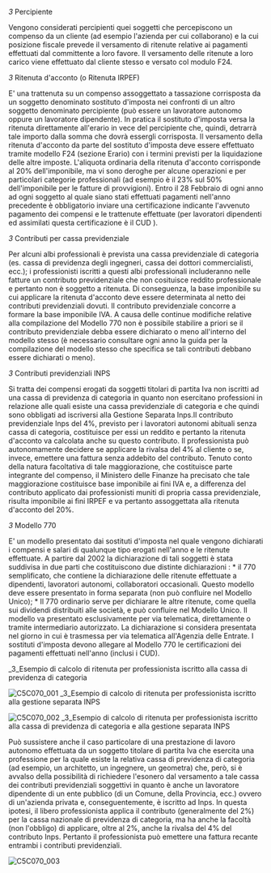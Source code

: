 _3_ Percipiente

Vengono considerati percipienti quei soggetti che percepiscono un compenso da un cliente (ad esempio l'azienda per cui collaborano) e la cui posizione fiscale prevede il versamento di ritenute relative ai pagamenti effettuati dal committente a loro favore. Il versamento delle ritenute a loro carico viene effettuato dal cliente stesso e versato col modulo F24.

_3_ Ritenuta d'acconto (o Ritenuta IRPEF)

E' una trattenuta su un compenso assoggettato a tassazione corrisposta da un soggetto denominato sostituto d'imposta nei confronti di un altro soggetto denominato percipiente (può essere un lavoratore autonomo oppure un lavoratore dipendente). In pratica il sostituto d'imposta versa la ritenuta direttamente all'erario in vece del percipiente che, quindi, detrarrà tale importo dalla somma che dovrà essergli corrisposta. Il versamento della ritenuta d'acconto da parte del sostituto d'imposta deve essere effettuato tramite modello F24 (sezione Erario) con i termini previsti per la liquidazione delle altre imposte.
L'aliquota ordinaria della ritenuta d'acconto corrisponde al 20% dell'imponibile, ma vi sono deroghe per alcune operazioni e per particolari categorie professionali (ad esempio è il 23% sul 50% dell'imponibile per le fatture di provvigioni).
Entro il 28 Febbraio di ogni anno ad ogni soggetto al quale siano stati effettuati pagamenti nell'anno precedente è obbligatorio inviare una certificazione indicante l'avvenuto pagamento dei compensi e le trattenute effettuate (per lavoratori dipendenti ed assimilati questa certificazione è il CUD ).

_3_ Contributi per cassa previdenziale

Per alcuni albi professionali è prevista una cassa previdenziale di categoria (es. cassa di previdenza degli ingegneri, cassa dei dottori commercialisti, ecc.); i professionisti iscritti a questi albi professionali includeranno nelle fatture un contributo previdenziale che non cosituisce reddito professionale e pertanto non è soggetto a ritenuta. Di conseguenza, la base imponibile su cui applicare la ritenuta d'acconto deve essere determinata al netto dei contributi previdenziali dovuti. Il contributo previdenziale concorre a formare la base imponibile IVA.
A causa delle continue modifiche relative alla compilazione del Modello 770 non è possibile stabilire a priori se il contributo previdenziale debba essere dichiarato o meno all'interno del modello stesso (è necessario consultare ogni anno la guida per la compilazione del modello stesso che specifica se tali contributi debbano essere dichiarati o meno).

_3_ Contributi previdenziali INPS

Si tratta dei compensi erogati da soggetti titolari di partita Iva non iscritti ad una cassa di previdenza di categoria in quanto non esercitano professioni in relazione alle quali esiste una cassa previdenziale di categoria e che quindi sono obbligati ad iscriversi alla Gestione Separata Inps.Il contributo previdenziale Inps del 4%, previsto per i lavoratori autonomi abituali senza cassa di categoria, costituisce per essi un reddito e pertanto la ritenuta d'acconto va calcolata anche su questo contributo. Il professionista può autonomamente decidere se applicare la rivalsa del 4% al cliente o se, invece, emettere una fattura senza addebito del contributo.
Tenuto conto della natura facoltativa di tale maggiorazione, che costituisce parte integrante del compenso, il Ministero delle Finanze ha precisato che tale maggiorazione costituisce base imponibile ai fini IVA e, a differenza del contributo applicato dai professionisti muniti di propria cassa previdenziale, risulta imponibile ai fini IRPEF e va pertanto assoggettata alla ritenuta d'acconto del 20%.

_3_ Modello 770

E' un modello presentato dai sostituti d'imposta nel quale vengono dichiarati i compensi e salari di qualunque tipo erogati nell'anno e le ritenute effettuate. A partire dal 2002 la dichiarazione di tali soggetti è stata suddivisa in due parti che costituiscono due distinte dichiarazioni : 
 \*  il 770 semplificato, che contiene la dichiarazione delle ritenute effettuate a dipendenti, lavoratori autonomi, collaboratori occasionali. Questo modello deve essere presentato in forma separata (non può confluire nel Modello Unico);
 \*  Il 770 ordinario serve per dichiarare le altre ritenute, come quella sui dividendi distribuiti alle società, e può confluire nel Modello Unico.
Il modello va presentato esclusivamente per via telematica, direttamente o tramite intermediario autorizzato. La dichiarazione si considera presentata nel giorno in cui è trasmessa per via telematica all'Agenzia delle Entrate.
I sostituti d'imposta devono allegare al Modello 770 le certificazioni dei pagamenti effettuati nell'anno (inclusi i CUD).

_3_Esempio di calcolo di ritenuta per professionista iscritto alla cassa di previdenza di categoria

![C5C070_001](https://doc.smeup.com/immagini/C5C070_03/C5C070_001.png)
_3_Esempio di calcolo di ritenuta per professionista iscritto alla gestione separata INPS

![C5C070_002](https://doc.smeup.com/immagini/C5C070_03/C5C070_002.png)
_3_Esempio di calcolo di ritenuta per professionista iscritto alla cassa di previdenza di categoria e alla gestione separata INPS

Può sussistere anche il caso particolare di una prestazione di lavoro autonomo effettuata da un soggetto titolare di partita Iva che esercita una professione per la quale esiste la relativa cassa di previdenza di categoria (ad esempio, un architetto, un ingegnere, un geometra) che, però, si è avvalso della possibilità di richiedere l'esonero dal versamento a tale cassa dei contributi previdenziali soggettivi in quanto è anche un lavoratore dipendente di un ente pubblico (di un Comune, della Provincia, ecc.) ovvero di un'azienda privata e, conseguentemente, è iscritto ad Inps.
In questa ipotesi, il libero professionista applica il contributo (generalmente del 2%) per la cassa nazionale di previdenza di categoria, ma ha anche la facoltà (non l'obbligo) di applicare, oltre al 2%, anche la rivalsa del 4% del contributo Inps. Pertanto il professionista può emettere una fattura recante entrambi i contributi previdenziali.

![C5C070_003](https://doc.smeup.com/immagini/C5C070_03/C5C070_003.png)